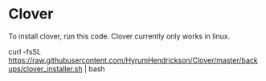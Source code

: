 # Clover
To install clover, run this code. 
Clover currently only works in linux.

curl -fsSL https://raw.githubusercontent.com/HyrumHendrickson/Clover/master/backups/clover_installer.sh | bash
